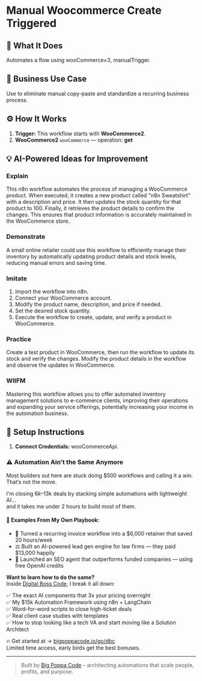 # Manual Woocommerce Create Triggered
  ## 🚀 What It Does
  Automates a flow using wooCommerce×3, manualTrigger.
  
  ## 💼 Business Use Case
  Use to eliminate manual copy-paste and standardize a recurring business process.
  
  ## ⚙️ How It Works
  1. **Trigger:** This workflow starts with **WooCommerce2**.
  2. **WooCommerce2** `wooCommerce` — operation: **get**
  
  ## 💡 AI-Powered Ideas for Improvement
  ### Explain
This n8n workflow automates the process of managing a WooCommerce product. When executed, it creates a new product called "n8n Sweatshirt" with a description and price. It then updates the stock quantity for that product to 100. Finally, it retrieves the product details to confirm the changes. This ensures that product information is accurately maintained in the WooCommerce store.

### Demonstrate
A small online retailer could use this workflow to efficiently manage their inventory by automatically updating product details and stock levels, reducing manual errors and saving time.

### Imitate
1. Import the workflow into n8n.
2. Connect your WooCommerce account.
3. Modify the product name, description, and price if needed.
4. Set the desired stock quantity.
5. Execute the workflow to create, update, and verify a product in WooCommerce.

### Practice
Create a test product in WooCommerce, then run the workflow to update its stock and verify the changes. Modify the product details in the workflow and observe the updates in WooCommerce.

### WIIFM
Mastering this workflow allows you to offer automated inventory management solutions to e-commerce clients, improving their operations and expanding your service offerings, potentially increasing your income in the automation business.
  
  ## 🔧 Setup Instructions
  1. **Connect Credentials:** wooCommerceApi.
  
### ⚠️ Automation Ain’t the Same Anymore

Most builders out here are stuck doing $500 workflows and calling it a win.  
That’s not the move.  

I'm closing $6k–$13k deals by stacking simple automations with lightweight AI...  
and it takes me under 2 hours to build most of them.

#### 🧠 Examples From My Own Playbook:
- 🔁 Turned a recurring invoice workflow into a $6,000 retainer that saved 20 hours/week  
- ⚖️ Built an AI-powered lead gen engine for law firms — they paid $13,000 happily  
- 🚀 Launched an SEO agent that outperforms funded companies — using free OpenAI credits  

**Want to learn how to do the same?**  
Inside [Digital Boss Code](https://bigpoppacode.io/go/dbc), I break it all down:

✅ The exact AI components that 3x your pricing overnight  
✅ My $15k Automation Framework using n8n + LangChain  
✅ Word-for-word scripts to close high-ticket deals  
✅ Real client case studies with templates  
✅ How to stop looking like a tech VA and start moving like a Solution Architect  

🔥 Get started at → [bigpoppacode.io/go/dbc](https://bigpoppacode.io/go/dbc)  
Limited time access, early birds get the best bonuses.

---
> Built by [Big Poppa Code](https://bigpoppacode.io) – architecting automations that scale people, profits, and purpose.
  